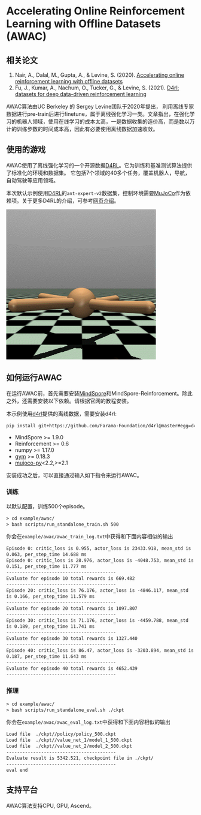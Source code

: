# Accelerating Online Reinforcement Learning with Offline Datasets (AWAC)

## 相关论文

1. Nair, A.,  Dalal, M., Gupta, A., & Levine, S. (2020). [Accelerating online reinforcement learning with offline datasets](https://arxiv.org/abs/2006.09359)
2. Fu, J., Kumar, A., Nachum, O., Tucker, G., & Levine, S. (2021). [D4rl: datasets for deep data-driven reinforcement learning](https://arxiv.org/abs/2004.07219)

AWAC算法由UC Berkeley 的 Sergey Levine团队于2020年提出， 利用离线专家数据进行pre-train后进行finetune，属于离线强化学习一类。文章指出，在强化学习的机器人领域，使用在线学习的成本太高，一是数据收集的造价高，而是数以万计的训练步数的时间成本高，因此有必要使用离线数据加速收敛。

## 使用的游戏

AWAC使用了离线强化学习的一个开源数据[D4RL](https://arxiv.org/abs/2004.07219)。它为训练和基准测试算法提供了标准化的环境和数据集。
它包括7个领域的40多个任务，覆盖机器人，导航，自动驾驶等应用领域。

本次默认示例使用[D4RL](https://github.com/Farama-Foundation/D4RL)的`ant-expert-v2`数据集，控制环境需要[MuJoCo](https://github.com/openai/mujoco-py)作为依赖项。关于更多D4RL的介绍，可参考[网页介绍](https://sites.google.com/view/d4rl/home)。

<img src="../../docs/images/ant.gif" alt="ant" style="zoom:80%;" />

## 如何运行AWAC

在运行AWAC前，首先需要安装[MindSpore](https://www.mindspore.cn/install)和MindSpore-Reinforcement。除此之外，还需要安装以下依赖。请根据官网的教程安装。

本示例使用[d4rl](https://github.com/Farama-Foundation/d4rl)提供的离线数据，需要安装d4rl:

```bash
pip install git+https://github.com/Farama-Foundation/d4rl@master#egg=d4rl
```

- MindSpore >= 1.9.0
- Reinforcement >= 0.6
- numpy >= 1.17.0
- [gym](https://github.com/openai/gym) >= 0.18.3
- [mujoco-py](https://github.com/openai/mujoco-py)<2.2,>=2.1

安装成功之后，可以直接通过输入如下指令来运行AWAC。

### 训练

以默认配置，训练500个episode。

```shell
> cd example/awac/
> bash scripts/run_standalone_train.sh 500
```

你会在`example/awac/awac_train_log.txt`中获得和下面内容相似的输出

```shell
Episode 0: critic_loss is 0.955, actor_loss is 23433.918, mean_std is 0.063, per_step_time 14.688 ms
Episode 0: critic_loss is 28.976, actor_loss is -4048.753, mean_std is 0.151, per_step_time 11.777 ms
-----------------------------------------
Evaluate for episode 10 total rewards is 669.482
-----------------------------------------
Episode 20: critic_loss is 76.176, actor_loss is -4846.117, mean_std is 0.166, per_step_time 11.579 ms
-----------------------------------------
Evaluate for episode 20 total rewards is 1097.807
-----------------------------------------
Episode 30: critic_loss is 71.176, actor_loss is -4459.788, mean_std is 0.189, per_step_time 11.741 ms
-----------------------------------------
Evaluate for episode 30 total rewards is 1327.440
-----------------------------------------
Episode 40: critic_loss is 86.47, actor_loss is -3203.894, mean_std is 0.187, per_step_time 11.643 ms
-----------------------------------------
Evaluate for episode 40 total rewards is 4652.439
-----------------------------------------
```

### 推理

```shell
> cd example/awac/
> bash scripts/run_standalone_eval.sh ./ckpt
```

你会在`example/awac/awac_eval_log.txt`中获得和下面内容相似的输出

```shell
Load file  ./ckpt//policy/policy_500.ckpt
Load file  ./ckpt//value_net_1/model_1_500.ckpt
Load file  ./ckpt//value_net_2/model_2_500.ckpt
-----------------------------------------
Evaluate result is 5342.521, checkpoint file in ./ckpt/
-----------------------------------------
eval end
```

## 支持平台

AWAC算法支持CPU, GPU, Ascend。
